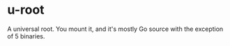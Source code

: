 u-root
======

A universal root. You mount it, and it's mostly Go source with the exception of 5 binaries. 